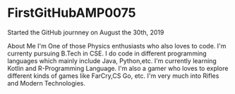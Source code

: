 # FirstGitHubAMP0075
Started the GitHub journney on August the 30th, 2019

About Me
I'm One of those Physics enthusiasts who also loves to code. I'm currenty pursuing B.Tech in  CSE.
I do code in different programming languages which mainly include Java, Python,etc.
I'm currently learning Kotlin and R-Programming Language.
I'm also a gamer who loves to explore different kinds of games like FarCry,CS Go, etc.
I'm very much into Rifles and Modern Technologies.
